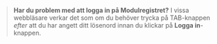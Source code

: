 ﻿> **Har du problem med att logga in på Modulregistret?**
> I vissa webbläsare verkar det som om du behöver trycka på TAB-knappen *efter* att du har angett ditt lösenord innan du klickar på **Logga in**-knappen.